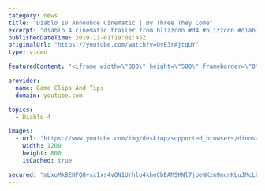 ```yaml
---
category: news
title: "Diablo IV Announce Cinematic | By Three They Come"
excerpt: "diablo 4 cinematic trailer from blizzcon #d4 #blizzcon #diablo."
publishedDateTime: 2019-11-01T19:01:45Z
originalUrl: "https://youtube.com/watch?v=0vE3rAjtqUY"
type: video

featuredContent: "<iframe width=\"800\" height=\"500\" frameborder=\"0\" src=\"https://www.youtube.com/embed/0vE3rAjtqUY\" allow=\"accelerometer; autoplay; encrypted-media; gyroscope; picture-in-picture\" allowfullscreen></iframe>"

provider:
  name: Game Clips And Tips
  domain: youtube.com

topics:
  - Diablo 4

images:
  - url: "https://www.youtube.com/img/desktop/supported_browsers/dinosaur.png"
    width: 1200
    height: 800
    isCached: true

secured: "mLxoMk8EHFQ8+sxIxs4vON1Urhlo4kheCbEAMSHNl7jpeNKzm9mcnKLuJMcLCyYGWyk95VP9gxQhTbtpCXy1TzvO+weNxx+c+5Yd1FecXp1Avhj6bN9M2dPO3zVtX4B3nnrIWPNVQVg3FpCTdeDiFaYa6+NIA54+hc4vPc+C+aA5jZ33d+pOctn0oFv17y6P68TLAN6+PJRvZmiqoZ+8pONcpo2qYZG28rMu84+mU2ZJ/YCxl37jvG5PgXeWb65hHzMvmPKSb1+ffNcDneJ38dLmICA+z8j3qAasIbW3ePVQyEYs3zx2yPzWBYG0VHbJ6c3sS6TMeE1y2ktM/xrWG7GgCqqG/E9kuAcUiM7JjnaPlrJv1nLqzL7lTAenPFsoFYzQ9ChnpqzO5Y3C7y7kkw==;MKSr5L7nFWo9C4b1qoeYig=="
---
```


